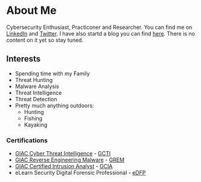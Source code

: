 # About Me

Cybersecurity Enthusiast, Practiconer and Researcher.  You can find me on [LinkedIn](https://www.linkedin.com/in/jeremywiedner/) and [Twitter](https://twitter.com/jeremywiedner). I have also startd a blog you can find [here](https://cybersheepdog.wordpress.com/).  There is no content on it yet so stay tuned.

## Interests
- Spending time with my Family
- Threat Hunting
- Malware Analysis
- Threat Intelligence
- Threat Detection
- Pretty much anything outdoors:
  - Hunting
  - Fishing
  - Kayaking

### Certifications
- [GIAC Cyber Threat Intelligence](https://www.giac.org/certification/cyber-threat-intelligence-gcti) - [GCTI](https://www.credly.com/badges/f57de7f8-7bc1-4b35-a70e-8107229ecfd6)
- [GIAC Reverse Engineering Malware](https://www.giac.org/certification/reverse-engineering-malware-grem) - [GREM](https://www.youracclaim.com/badges/b9fd767f-ef6a-4cf2-93aa-ff3ec1db6d64)
- [GIAC Certified Intrusion Analyst](https://www.giac.org/certification/certified-intrusion-analyst-gcia) - [GCIA](https://www.youracclaim.com/badges/5a596279-9457-4d4c-afbf-7964b826aad7)
- eLearn Security Digital Forensic Professional - [eDFP](https://verified.elearnsecurity.com/certificates/ed239cc8-d11e-4657-bd9b-10f9a86ca2db)



<!---
cybersheepdog/cybersheepdog is a ✨ special ✨ repository because its `README.md` (this file) appears on your GitHub profile.
You can click the Preview link to take a look at your changes.
--->
